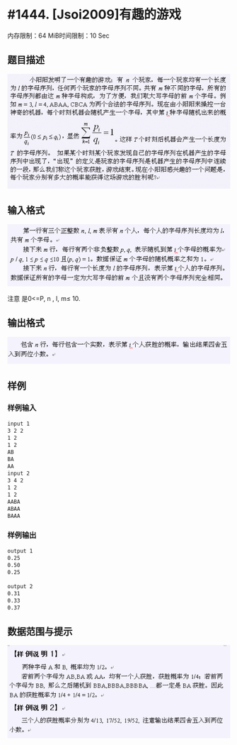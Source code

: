# #1444. [Jsoi2009]有趣的游戏

内存限制：64 MiB时间限制：10 Sec

## 题目描述

![](images/1444_1.jpg)

## 输入格式

![](images/1444_2.jpg)

注意 是0<=P, n , l, m&le; 10.

## 输出格式

![](images/1444_3.jpg)

## 样例

### 样例输入

    
    input 1
    3 2 2
    1 2
    1 2
    AB
    BA
    AA
    input 2
    3 4 2
    1 2
    1 2
    AABA
    ABAA
    BAAA
    

### 样例输出

    
    output 1
    0.25
    0.50
    0.25
    
    output 2
    0.31
    0.33
    0.37
    
    

## 数据范围与提示

![](images/1444_6.jpg) 

